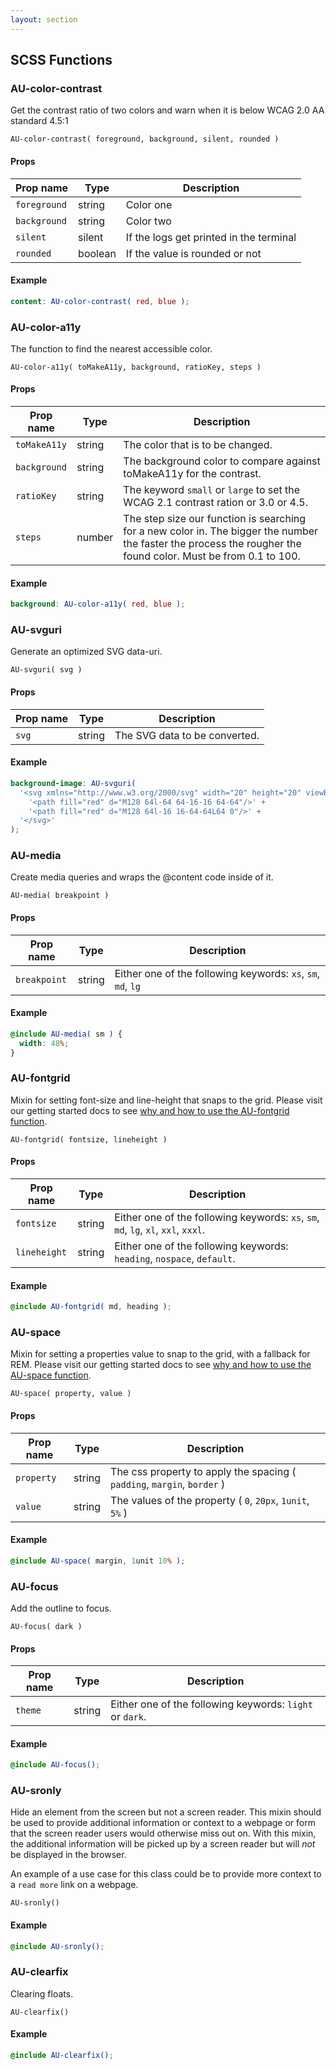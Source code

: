 ```yaml
---
layout: section
---
```


## SCSS Functions

### AU-color-contrast

Get the contrast ratio of two colors and warn when it is below WCAG 2.0 AA standard 4.5:1

`AU-color-contrast( foreground, background, silent, rounded )`


#### Props

| Prop name    | Type   | Description |
|--------------|--------|-------------|
| `foreground` | string | Color one   |
| `background` | string | Color two   |
| `silent`     | silent  | If the logs get printed in the terminal   |
| `rounded`    | boolean | If the value is rounded or not   |


#### Example

```scss
content: AU-color-contrast( red, blue );
```


### AU-color-a11y

The function to find the nearest accessible color.

`AU-color-a11y( toMakeA11y, background, ratioKey, steps )`


#### Props

| Prop name | Type    | Description |
|-----------|---------|-------------|
| `toMakeA11y` | string | The color that is to be changed.   |
| `background` | string | The background color to compare against toMakeA11y for the contrast.   |
| `ratioKey`   | string | The keyword `small` or `large` to set the WCAG 2.1 contrast ration or 3.0 or 4.5.   |
| `steps`      | number | The step size our function is searching for a new color in. The bigger the number the faster the process the rougher the found color. Must be from 0.1 to 100.   |


#### Example

```scss
background: AU-color-a11y( red, blue );
```


### AU-svguri

Generate an optimized SVG data-uri.

`AU-svguri( svg )`


#### Props

| Prop name | Type    | Description
|-----------|---------|-------------------------|
| `svg` | string  | The SVG data to be converted.


#### Example

```scss
background-image: AU-svguri(
  '<svg xmlns="http://www.w3.org/2000/svg" width="20" height="20" viewBox="0 0 128 128">' +
    '<path fill="red" d="M128 64l-64 64-16-16 64-64"/>' +
    '<path fill="red" d="M128 64l-16 16-64-64L64 0"/>' +
  '</svg>'
);
```


### AU-media

Create media queries and wraps the @content code inside of it.

`AU-media( breakpoint )`


#### Props

| Prop name | Type    | Description |
|-----------|---------|-------------|
| `breakpoint` | string | Either one of the following keywords: `xs`, `sm`, `md`, `lg` |


#### Example

```scss
@include AU-media( sm ) {
  width: 48%;
}
```


### AU-fontgrid

Mixin for setting font-size and line-height that snaps to the grid. Please visit our getting started docs to see [why and how to use the AU-fontgrid function](get-started/font-size-space/#font-size-function).

`AU-fontgrid( fontsize, lineheight )`


#### Props

| Prop name | Type    | Description |
|-----------|---------|-------------|
| `fontsize`   | string | Either one of the following keywords: `xs`, `sm`, `md`, `lg`, `xl`, `xxl`, `xxxl`.   |
| `lineheight` | string | Either one of the following keywords: `heading`, `nospace`, `default`.   |


#### Example

```scss
@include AU-fontgrid( md, heading );
```


### AU-space

Mixin for setting a properties value to snap to the grid, with a fallback for REM. Please visit our getting started docs to see [why and how to use the AU-space function](get-started/font-size-space/#au-space-function).

`AU-space( property, value )`


#### Props

| Prop name | Type    | Description |
|-----------|---------|-------------|
| `property` | string | The css property to apply the spacing ( `padding`, `margin`, `border` )   |
| `value`    | string | The values of the property ( `0`, `20px`, `1unit`, `5%` )   |


#### Example

```scss
@include AU-space( margin, 1unit 10% );
```


### AU-focus

Add the outline to focus.

`AU-focus( dark )`


#### Props

| Prop name | Type    | Description |
|-----------|---------|------------|
| `theme` | string | Either one of the following keywords: `light` or `dark`.   |

#### Example

```scss
@include AU-focus();
```


### AU-sronly

Hide an element from the screen but not a screen reader. This mixin should be used to provide additional information or context to a webpage or form that the screen reader users would otherwise miss out on. With this mixin, the additional information will be picked up by a screen reader but will _not_ be displayed in the browser. 

An example of a use case for this class could be to provide more context to a `read more` link on a webpage.


`AU-sronly()`


#### Example

```scss
@include AU-sronly();
```


### AU-clearfix

Clearing floats.

`AU-clearfix()`


#### Example

```scss
@include AU-clearfix();
```

